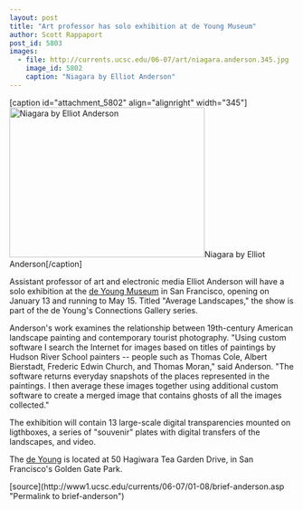 ```yaml
---
layout: post
title: "Art professor has solo exhibition at de Young Museum"
author: Scott Rappaport
post_id: 5803
images:
  - file: http://currents.ucsc.edu/06-07/art/niagara.anderson.345.jpg
    image_id: 5802
    caption: "Niagara by Elliot Anderson"
---
```


[caption id="attachment_5802" align="alignright" width="345"]<a href="http://localhost/mysite/wp-content/uploads/2007/01/niagara.anderson.345.jpg"><img class="size-full wp-image-5802" src="http://localhost/mysite/wp-content/uploads/2007/01/niagara.anderson.345.jpg" alt="Niagara by Elliot Anderson" width="345" height="265" /></a>Niagara by Elliot Anderson[/caption]
<a name="content" id="content"></a>
<p>
  Assistant professor of art and electronic media Elliot Anderson will have a solo exhibition at the <a href="http://www.thinker.org/deyoung/index.asp">de Young Museum</a> in San Francisco, opening on January 13 and running to May 15. Titled "Average Landscapes," the show is part of the de Young's Connections Gallery series.
</p>
<p>
  Anderson's work examines the relationship between 19th-century American landscape painting and contemporary tourist photography. "Using custom software I search the Internet for images based on titles of paintings by Hudson River School painters -- people such as Thomas Cole, Albert Bierstadt, Frederic Edwin Church, and Thomas Moran," said Anderson. "The software returns everyday snapshots of the places represented in the paintings. I then average these images together using additional custom software to create a merged image that contains ghosts of all the images collected."
</p>
<p>
  The exhibition will contain 13 large-scale digital transparencies mounted on ligthboxes, a series of "souvenir" plates with digital transfers of the landscapes, and video.
</p>
<p>
  The <a href="http://www.thinker.org/deyoung/index.asp">de Young</a> is located at 50 Hagiwara Tea Garden Drive, in San Francisco's Golden Gate Park.
</p>
[source](http://www1.ucsc.edu/currents/06-07/01-08/brief-anderson.asp "Permalink to brief-anderson")
